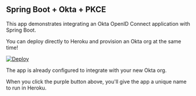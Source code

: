## Spring Boot + Okta + PKCE

This app demonstrates integrating an Okta OpenID Connect application with Spring Boot.

You can deploy directly to Heroku and provision an Okta org at the same time!

[![Deploy](https://www.herokucdn.com/deploy/button.svg)](https://heroku.com/deploy)

The app is already configured to integrate with your new Okta org.

When you click the purple button above, you'll give the app a unique name to run in Heroku.